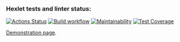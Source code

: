 ### Hexlet tests and linter status:
[![Actions Status](https://github.com/IVF13/java-project-lvl5/workflows/hexlet-check/badge.svg)](https://github.com/IVF13/java-project-lvl5/actions)
[![Build workflow](https://github.com/IVF13/java-project-lvl5/actions/workflows/build.yml/badge.svg)](https://github.com/IVF13/java-project-lvl5/actions/workflows/build.yml)
[![Maintainability](https://api.codeclimate.com/v1/badges/49f0669aaa1c728da4cb/maintainability)](https://codeclimate.com/github/IVF13/java-project-lvl5/maintainability)
[![Test Coverage](https://api.codeclimate.com/v1/badges/49f0669aaa1c728da4cb/test_coverage)](https://codeclimate.com/github/IVF13/java-project-lvl5/test_coverage)

[Demonstration page](https://majestic-lassen-volcanic-51335.herokuapp.com/ "Task manager").